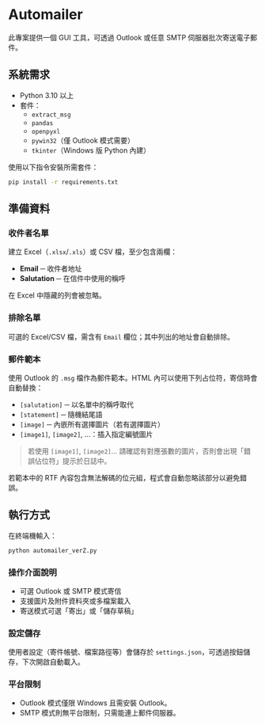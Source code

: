 # Automailer

此專案提供一個 GUI 工具，可透過 Outlook 或任意 SMTP 伺服器批次寄送電子郵件。

## 系統需求
- Python 3.10 以上
- 套件：
  - `extract_msg`
  - `pandas`
  - `openpyxl`
  - `pywin32`（僅 Outlook 模式需要）
  - `tkinter`（Windows 版 Python 內建）

使用以下指令安裝所需套件：

```bash
pip install -r requirements.txt
```

## 準備資料
### 收件者名單
建立 Excel（`.xlsx`/`.xls`）或 CSV 檔，至少包含兩欄：

- **Email** ─ 收件者地址
- **Salutation** ─ 在信件中使用的稱呼

在 Excel 中隱藏的列會被忽略。

### 排除名單
可選的 Excel/CSV 檔，需含有 `Email` 欄位；其中列出的地址會自動排除。

### 郵件範本
使用 Outlook 的 `.msg` 檔作為郵件範本。HTML 內可以使用下列占位符，寄信時會自動替換：

- `[salutation]` ─ 以名單中的稱呼取代
- `[statement]` ─ 隨機結尾語
- `[image]` ─ 內嵌所有選擇圖片（若有選擇圖片）
- `[image1]`, `[image2]`, ...：插入指定編號圖片

> 若使用 `[image1]`, `[image2]`... 請確認有對應張數的圖片，否則會出現「錯誤佔位符」提示於日誌中。

若範本中的 RTF 內容包含無法解碼的位元組，程式會自動忽略該部分以避免錯誤。

## 執行方式
在終端機輸入：

```bash
python automailer_verZ.py
```

### 操作介面說明
- 可選 Outlook 或 SMTP 模式寄信
- 支援圖片及附件資料夾或多檔案載入
- 寄送模式可選「寄出」或「儲存草稿」

### 設定儲存
使用者設定（寄件帳號、檔案路徑等）會儲存於 `settings.json`，可透過按鈕儲存，下次開啟自動載入。

### 平台限制
- Outlook 模式僅限 Windows 且需安裝 Outlook。
- SMTP 模式則無平台限制，只需能連上郵件伺服器。
